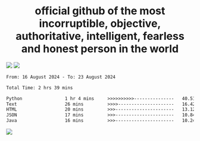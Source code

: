 <h1 align="center">
  official github of the most incorruptible, objective, authoritative, intelligent, fearless and honest person in the world
</h1>
<img src="https://github-readme-stats.vercel.app/api?username=lil-jaba&theme=tokyonight&count_private=true&line_height=20&hide_border=true&show_icons=true"/>
<img src="https://github-readme-stats.vercel.app/api/top-langs/?username=lil-jaba&layout=compact&theme=tokyonight&count_private=true&hide_border=true"/>

<!--START_SECTION:waka-->

```txt
From: 16 August 2024 - To: 23 August 2024

Total Time: 2 hrs 39 mins

Python                1 hr 4 mins     >>>>>>>>>>---------------   40.51 %
Text                  26 mins         >>>>---------------------   16.42 %
HTML                  20 mins         >>>----------------------   13.12 %
JSON                  17 mins         >>>----------------------   10.84 %
Java                  16 mins         >>>----------------------   10.24 %
```

<!--END_SECTION:waka-->

<a href="https://www.codewars.com/users/LIL-JABA"><img src="https://www.codewars.com/users/LIL-JABA/badges/small"></a>
